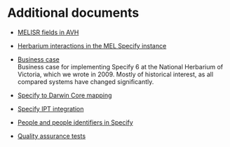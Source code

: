# Additional documents

- [MELISR fields in AVH](./melisr-fields-in-avh/)
- [Herbarium interactions in the MEL Specify instance](./herbarium-interactions)

- [Business case](./business-case/)<br/>
  Business case for implementing Specify 6 at the National Herbarium of Victoria,
  which we wrote in 2009. Mostly of historical interest, as all compared systems
  have changed significantly.

- [Specify to Darwin Core mapping](./specify-dwc-mapping/)

- [Specify IPT integration](./specify-ipt-integration/)

- [People and people identifiers in Specify](./people-in-specify/)

- [Quality assurance tests](./qa-tests/)
